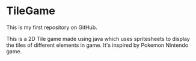 # TileGame
This is my first repository on GitHub. 

This is a 2D Tile game made using java which uses spritesheets to display the tiles of different elements in game. 
It's inspired by Pokemon Nintendo game.
